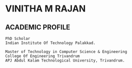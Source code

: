 # VINITHA M RAJAN

## ACADEMIC PROFILE
```
PhD Scholar
Indian Institute Of Technology Palakkad.
```
```
Master of Technology in Computer Science & Engineering
College Of Engineering Trivandrum
APJ Abdul Kalam Technological University, Trivandrum.
```

